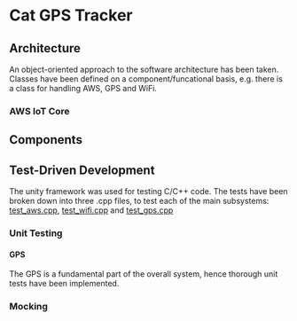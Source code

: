 # Cat GPS Tracker

## Architecture
An object-oriented approach to the software architecture has been taken. Classes have been defined on a component/funcational basis, e.g. there is a class for handling AWS, GPS and WiFi.

### AWS IoT Core

## Components

## Test-Driven Development
The unity framework was used for testing C/C++ code. The tests have been broken down into three .cpp files, to test each of the main subsystems: [test_aws.cpp](/test/test_aws/test_aws.cpp), [test_wifi.cpp](/test/test_wifi/test_wifi.cpp) and [test_gps.cpp](/test/test_gps/test_gps.cpp)

### Unit Testing

#### GPS
The GPS is a fundamental part of the overall system, hence thorough unit tests have been implemented.

### Mocking